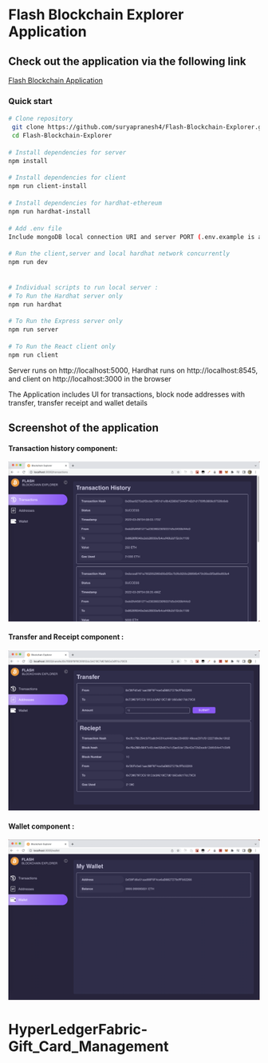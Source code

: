 # Flash Blockchain Explorer Application
 
 ## Check out the application via the following link </br>
 [Flash Blockchain Application](https://flash-blockchain-explorer.onrender.com)
  <br/>
  
### Quick start 

```bash
# Clone repository
 git clone https://github.com/suryapranesh4/Flash-Blockchain-Explorer.git
 cd Flash-Blockchain-Explorer

# Install dependencies for server
npm install

# Install dependencies for client
npm run client-install

# Install dependencies for hardhat-ethereum
npm run hardhat-install

# Add .env file
Include mongoDB local connection URI and server PORT (.env.example is available for reference)

# Run the client,server and local hardhat network concurrently
npm run dev


# Individual scripts to run local server :
# To Run the Hardhat server only
npm run hardhat

# To Run the Express server only
npm run server

# To Run the React client only
npm run client
```

Server runs on http://localhost:5000,
Hardhat runs on http://localhost:8545,
and client on http://localhost:3000 in the browser
  
  
The Application includes UI for transactions, block node addresses with transfer, transfer receipt and wallet details

## Screenshot of the application

#### Transaction history component: <br/>
![Blockchain Explorer Application](transaction.png "Blockchain Explorer Application") <br/>


#### Transfer and Receipt component : <br/>
![Blockchain Explorer Application](transfer.png "Blockchain Explorer Application") <br/>


#### Wallet component : <br/>
![Blockchain Explorer Application](wallet.png "Blockchain Explorer Application") <br/>
# HyperLedgerFabric-Gift_Card_Management
